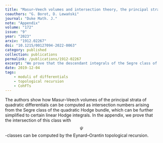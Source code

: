 ```yaml
---
title: "Masur–Veech volumes and intersection theory, the principal strata of quadratic differentials"
coauthors: "G. Borot, D. Lewański"
journal: "Duke Math. J."
note: "Appendix"
volume: "172"
issue: "9"
year: "2023"
arxiv: "1912.02267"
doi: "10.1215/00127094-2022-0063"
category: published
collection: publications
permalink: /publications/1912-02267
excerpt: "We prove that the descendant integrals of the Segre class of the quadratic Hodge bundle are computed by topological recursion."
date: 2019-12-04
tags:
    - moduli of differentials
    - topological recursion
    - CohFTs
---
```


The authors show how Masur–Veech volumes of the principal strata of quadratic differentials can be computed as intersection numbers arising from the Segre class of the quadratic Hodge bundle, which can be further simplified to certain linear Hodge integrals. In the appendix, we prove that the intersection of this class with $$\psi$$-classes can be computed by the Eynard–Orantin topological recursion. 